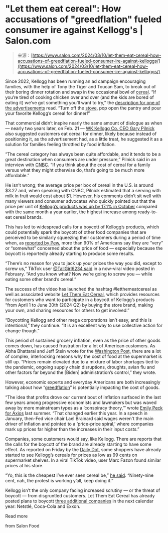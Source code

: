 <!--yml
category: 未分类
date: 2024-05-27 14:48:13
-->

# "Let them eat cereal": How accusations of "greedflation" fueled consumer ire against Kellogg's | Salon.com

> 来源：[https://www.salon.com/2024/03/10/let-them-eat-cereal-how-accusations-of-greedflation-fueled-consumer-ire-against-kelloggs/](https://www.salon.com/2024/03/10/let-them-eat-cereal-how-accusations-of-greedflation-fueled-consumer-ire-against-kelloggs/)

Since 2022, Kellogg has been running an ad campaign encouraging families, with the help of Tony the Tiger and Toucan Sam, to break out of their boring dinner rotation and swap in the occasional bowl of [cereal](https://www.salon.com/2022/11/07/revisiting-millsberry-the-wild-rise-and-fall-of-general-mills-virtual-cereal-themed-town/). “If you’re tired of cooking chicken over and over (and the kids are bored of eating it) we’ve got something you’ll want to try,” the [description for one of the advertisements](https://www.youtube.com/watch?v=U8Dw1bjRxY0) read. “Turn off the [stove](https://www.salon.com/2024/02/18/the-best-thing-you-can-do-for-your-cooking-is-leave-your-alone/), pop open the pantry and pour your favorite Kellogg’s cereal for dinner!”

That commercial didn’t inspire nearly the same amount of dialogue as when — nearly two years later, on Feb. 21 — [WK Kellogg Co. CEO Gary Pilnick](https://www.theguardian.com/us-news/2024/feb/27/kelloggs-ceo-cereal-for-dinner) also suggested customers eat cereal for dinner, likely because instead of positioning it, as the advertisement had, as a little treat, he suggested it as a solution for families feeling throttled by food inflation. 

“The cereal category has always been quite affordable, and it tends to be a great destination when consumers are under pressure,” Pilnick said in an interview with [CNBC](https://www.cnbc.com/video/2024/02/21/wk-kellogg-ceo-gary-pilnick-cereal-for-dinner-is-trending-for-consumers-under-price-pressure.html). “If you think about the cost of cereal for a family versus what they might otherwise do, that’s going to be much more affordable.”

He isn’t wrong; the average price per box of cereal in the U.S. is around $3.27 and, when speaking with CNBC, Pilnick estimated that a serving with milk in fruit would cost about $1\. However, his comments didn’t sit well with many viewers and consumer advocates who quickly pointed out that the price per unit of [Kellogg’s products was up by 17.1% in October](https://finance.yahoo.com/news/kellogg-cereal-dinner-controversy-price-182100461.html) compared with the same month a year earlier, the highest increase among ready-to-eat cereal brands. 

This has led to widespread calls for a boycott of Kellogg’s products, which could potentially spark the boycott of other food companies that are perceived to be similarly squeezing their customers during a period of time when, as [reported by Pew](https://www.pewresearch.org/politics/2024/01/25/americans-more-upbeat-on-the-economy-bidens-job-rating-remains-very-low/), more than 90% of Americans say they are “very” or “somewhat” concerned about the price of food — especially because the boycott is reportedly already starting to produce some results. 

“There’s no reason for you to jack up your prices the way you did, except to screw us,” TikTok user [@TallGirl6234 said](https://www.tiktok.com/@tallgirl6234/video/7340723750792367403) in a now-viral video posted in February. “And you know what? Now we’re going to screw you — while eating some other brand’s cereal.”

The success of the video has launched the hashtag #letthemeatcereal as well as associated website [Let Them Eat Cereal](https://letthemeatcereal.info/faqs), which provides resources for customers who want to participate in a boycott of Kellogg’s products “from April 1 to June 30th (2024 Q2) by buying the store brand, making your own, and sharing resources for others to get involved.” 

“Boycotting Kellogg and other mega corporations isn’t easy, and this is intentional,” they continue. “It is an excellent way to use collective action for change though.” 

This period of sustained grocery inflation, even as the price of other goods comes down, has caused frustration for a lot of American customers. As Abha Bhattarai and Jeff Stein wrote for the [Washington Post,](https://www.washingtonpost.com/business/2024/02/02/grocery-price-inflation-biden/) there are a lot of complex, interlocking reasons why the cost of food at the supermarket is still up. “Prices remain elevated due to a mixture of labor shortages tied to the pandemic, ongoing supply chain disruptions, droughts, avian flu and other factors far beyond the [Biden] administration’s control,” they wrote. 

However, economic experts and everyday Americans are both increasingly talking about how “[greedflation](https://fortune.com/europe/2023/12/08/greedflation-study/)” is potentially impacting the cost of goods. 

“The idea that profits drove our current bout of inflation surfaced in the last few years among progressive economists and lawmakers but was waved away by more mainstream types as a ‘conspiracy theory,’” wrote [Emily Peck for Axios](https://www.axios.com/2023/05/18/once-a-fringe-theory-greedflation-gets-its-due) last summer. “That changed earlier this year. In a speech in January, then-Fed vice chair Lael Brainard said wages weren't the main driver of inflation and pointed to a ‘price-price spiral,’ where companies mark up prices far higher than the increases in their input costs.” 

Companies, some customers would say, like Kellogg. There are reports that the calls for the boycott of the brand are already starting to have some effect. As reported on Friday by the [Daily Dot](https://www.dailydot.com/news/kelloggs-cereal-99-cent-sale/), some shoppers have already started to see Kellogg’s cereals for prices as low as 99 cents on supermarket shelves. In a viral TikTok video, user Marc Fazon found similar prices at his store. 

“Yo, this is the cheapest I’ve ever seen cereal be,” [he said](https://www.tiktok.com/@marcfazon/video/7343354159393099054). “Ninety-nine cent, nah, the protest is working y’all, keep doing it.”

Kellogg isn’t the only company facing increased scrutiny — or the threat of boycott — from disgruntled customers. Let Them Eat Cereal has already posted plans to boycott [three additional companies](https://letthemeatcereal.info/faqs) in the next calendar year: Netstlé, Coca-Cola and Exxon.

Read more

from Salon Food